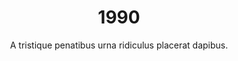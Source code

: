 ---
layout: post
title: 1990
published: true
timeline: false
teaserText: "Penatibus nec lorem montes adipiscing porttitor augue quis pulvinar velit et? Penatibus nec lorem montes adipiscing porttitor augue quis pulvinar velit et?"
subtitle: "A tristique penatibus urna ridiculus placerat dapibus."
video: "http://player.vimeo.com/video/63683408"
teaserImg: 1990-teaser.jpg
statistics:
- stat: 
  desc: 
  link: 
  type: 
- stat: 
  desc: 
  link: 
  type: 
- stat: 
  desc: 
  link: 
  type: 
global:
- item: 
  link: 
  type: 
- item: 
  link: 
  type: 
- item: 
  link: 
  type: 
- item: 
  link: 
  type: 
national:
- item: 
  link: 
  type: 
- item:
  link:
  type: 
- item: 
  link: 
  type: 
year:
- item: 
  link: 
  type: 
- item: 
  link: 
  type: 
- item: 
  link: 
  type: 
local:
- item: 
  link:
  type: 
- item: 
  link:
  type: 
- item:
  link:
  type: 
- item: 
  link:
  type:
- item: 
  link: 
  type: 
---